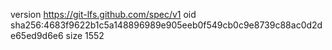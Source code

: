 version https://git-lfs.github.com/spec/v1
oid sha256:4683f9622b1c5a148896989e905eeb0f549cb0c9e8739c88ac0d2de65ed9d6e6
size 1552

